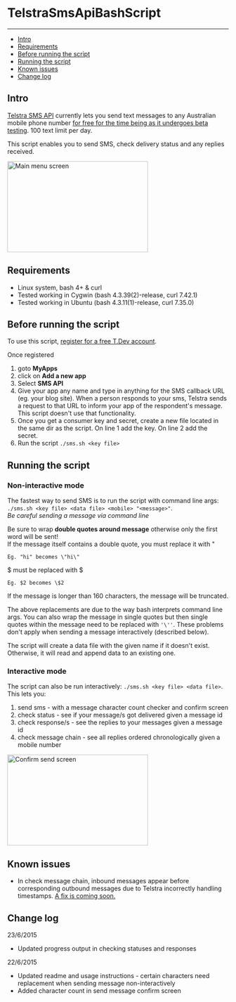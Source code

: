 # TelstraSmsApiBashScript 
---

<!-- MarkdownTOC -->

- [Intro](#intro)
- [Requirements](#requirements)
- [Before running the script](#before-running-the-script)
- [Running the script](#running-the-script)
- [Known issues](#known-issues)
- [Change log](#change-log)

<!-- /MarkdownTOC -->


## Intro 
[Telstra SMS API](https://dev.telstra.com/content/sms-api-0) currently lets you send text messages to any Australian mobile phone number [for free for the time being as it undergoes beta testing](https://dev.telstra.com/pricing).  100 text limit per day. 

This script enables you to send SMS, check delivery status and any replies received.

<img src="https://cloud.githubusercontent.com/assets/9711999/8271000/2d08f8bc-1843-11e5-9f88-c41268d04721.PNG" alt="Main menu screen" width="320" height="207">

## Requirements
* Linux system, bash 4+ & curl
* Tested working in Cygwin (bash 4.3.39(2)-release, curl 7.42.1)
* Tested working in Ubuntu (bash 4.3.11(1)-release, curl 7.35.0)

## Before running the script
To use this script, [register for a free T.Dev account](https://dev.telstra.com/).  

Once registered

1. goto **MyApps**
2. click on **Add a new app**
3. Select **SMS API**
4. Give your app any name and type in anything for the SMS callback URL (eg. your blog site).  When a person responds to your sms, Telstra sends a request to that URL to inform your app of the respondent's message.  This script doesn't use that functionality.
5. Once you get a consumer key and secret, create a new file located in the same dir as the script. On line 1 add the key. On line 2 add the secret.  
6. Run the script `./sms.sh <key file>`

## Running the script
### Non-interactive mode
The fastest way to send SMS is to run the script with command line args: `./sms.sh <key file> <data file> <mobile> "<message>"`.  
_Be careful sending a message via command line_

Be sure to wrap **double quotes around message** otherwise only the first word will be sent!  
If the message itself contains a double quote, you must replace it with \"
```
Eg. "hi" becomes \"hi\"
```
$ must be replaced with \$
```
Eg. $2 becomes \$2
```
If the message is longer than 160 characters, the message will be truncated. 

The above replacements are due to the way bash interprets command line args.  You can also wrap the message in single quotes but then single quotes within the message need to be replaced with `'\''`. These problems don't apply when sending a message interactively (described below).

The script will create a data file with the given name if it doesn't exist.  Otherwise, it will read and append data to an existing one.

### Interactive mode
The script can also be run interactively: `./sms.sh <key file> <data file>`.  This lets you:

1. send sms - with a message character count checker and confirm screen
2. check status - see if your message/s got delivered given a message id
3. check response/s - see the replies to your messages given a message id
4. check message chain - see all replies ordered chronologically given a mobile number

<img src="https://cloud.githubusercontent.com/assets/9711999/8271004/37e1fb08-1843-11e5-9ae6-41da3af65cd5.PNG" alt="Confirm send screen" width="320" height="207">

## Known issues
* In check message chain, inbound messages appear before corresponding outbound messages due to Telstra incorrectly handling timestamps.  [A fix is coming soon.](https://dev.telstra.com/content/timestamp-formats-inconsistent)

## Change log
23/6/2015
* Updated progress output in checking statuses and responses

22/6/2015
* Updated readme and usage instructions - certain characters need replacement when sending message non-interactively
* Added character count in send message confirm screen
